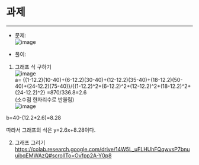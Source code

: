 # 과제 
---------
- 문제:    
![image](https://user-images.githubusercontent.com/94752167/212787787-091518c6-f4fe-4b05-93d0-6e0fa5ab5e85.png)
      
- 풀이:
1) 그래프 식 구하기       
![image](https://user-images.githubusercontent.com/94752167/212788026-879ce220-7653-44d9-a296-a4c2a0dd4bd1.png)       
a= {(1-12.2)(10-40)+(6-12.2)(30-40)+(12-12.2)(35-40)+(18-12.2)(50-40)+(24-12.2)(75-40)}/{(1-12.2)^2+(6-12.2)^2+(12-12.2)^2+(18-12.2)^2+(24-12.2)^2}
=870/336.8=2.6    
(소수점 한자리수로 반올림)    
![image](https://user-images.githubusercontent.com/94752167/212788776-4c7ea168-1320-4d1f-bd6b-318f6328c2d2.png)       
    
b=40-(12.2*2.6)=8.28    

따라서 그래프의 식은 y=2.6x+8.28이다.

2) 그래프 그리기
https://colab.research.google.com/drive/14W5L_uFLHUhFQqwvsP7bnuuibqEMWAzQ#scrollTo=Ovfpp2A-Y0p8








